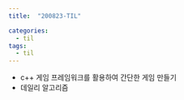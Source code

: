 ```yaml
---
title:  "200823-TIL"

categories:
  - til
tags:
  - til
---
```

- c++ 게임 프레임워크를 활용하여 간단한 게임 만들기
- 데일리 알고리즘